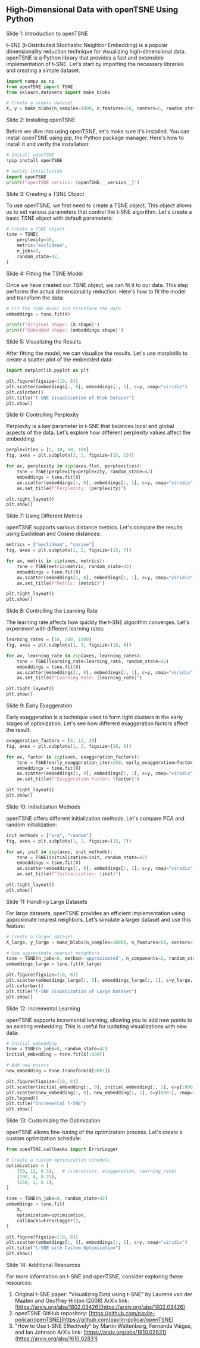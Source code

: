 ## High-Dimensional Data with openTSNE Using Python
Slide 1: Introduction to openTSNE

t-SNE (t-Distributed Stochastic Neighbor Embedding) is a popular dimensionality reduction technique for visualizing high-dimensional data. openTSNE is a Python library that provides a fast and extensible implementation of t-SNE. Let's start by importing the necessary libraries and creating a simple dataset.

```python
import numpy as np
from openTSNE import TSNE
from sklearn.datasets import make_blobs

# Create a simple dataset
X, y = make_blobs(n_samples=1000, n_features=50, centers=5, random_state=42)
```

Slide 2: Installing openTSNE

Before we dive into using openTSNE, let's make sure it's installed. You can install openTSNE using pip, the Python package manager. Here's how to install it and verify the installation:

```python
# Install openTSNE
!pip install openTSNE

# Verify installation
import openTSNE
print(f"openTSNE version: {openTSNE.__version__}")
```

Slide 3: Creating a TSNE Object

To use openTSNE, we first need to create a TSNE object. This object allows us to set various parameters that control the t-SNE algorithm. Let's create a basic TSNE object with default parameters:

```python
# Create a TSNE object
tsne = TSNE(
    perplexity=30,
    metric="euclidean",
    n_jobs=8,
    random_state=42,
)
```

Slide 4: Fitting the TSNE Model

Once we have created our TSNE object, we can fit it to our data. This step performs the actual dimensionality reduction. Here's how to fit the model and transform the data:

```python
# Fit the TSNE model and transform the data
embeddings = tsne.fit(X)

print(f"Original shape: {X.shape}")
print(f"Embedded shape: {embeddings.shape}")
```

Slide 5: Visualizing the Results

After fitting the model, we can visualize the results. Let's use matplotlib to create a scatter plot of the embedded data:

```python
import matplotlib.pyplot as plt

plt.figure(figsize=(10, 8))
plt.scatter(embeddings[:, 0], embeddings[:, 1], c=y, cmap="viridis")
plt.colorbar()
plt.title("t-SNE Visualization of Blob Dataset")
plt.show()
```

Slide 6: Controlling Perplexity

Perplexity is a key parameter in t-SNE that balances local and global aspects of the data. Let's explore how different perplexity values affect the embedding:

```python
perplexities = [5, 30, 50, 100]
fig, axes = plt.subplots(2, 2, figsize=(15, 15))

for ax, perplexity in zip(axes.flat, perplexities):
    tsne = TSNE(perplexity=perplexity, random_state=42)
    embeddings = tsne.fit(X)
    ax.scatter(embeddings[:, 0], embeddings[:, 1], c=y, cmap="viridis")
    ax.set_title(f"Perplexity: {perplexity}")

plt.tight_layout()
plt.show()
```

Slide 7: Using Different Metrics

openTSNE supports various distance metrics. Let's compare the results using Euclidean and Cosine distances:

```python
metrics = ["euclidean", "cosine"]
fig, axes = plt.subplots(1, 2, figsize=(15, 7))

for ax, metric in zip(axes, metrics):
    tsne = TSNE(metric=metric, random_state=42)
    embeddings = tsne.fit(X)
    ax.scatter(embeddings[:, 0], embeddings[:, 1], c=y, cmap="viridis")
    ax.set_title(f"Metric: {metric}")

plt.tight_layout()
plt.show()
```

Slide 8: Controlling the Learning Rate

The learning rate affects how quickly the t-SNE algorithm converges. Let's experiment with different learning rates:

```python
learning_rates = [10, 200, 1000]
fig, axes = plt.subplots(1, 3, figsize=(18, 6))

for ax, learning_rate in zip(axes, learning_rates):
    tsne = TSNE(learning_rate=learning_rate, random_state=42)
    embeddings = tsne.fit(X)
    ax.scatter(embeddings[:, 0], embeddings[:, 1], c=y, cmap="viridis")
    ax.set_title(f"Learning Rate: {learning_rate}")

plt.tight_layout()
plt.show()
```

Slide 9: Early Exaggeration

Early exaggeration is a technique used to form tight clusters in the early stages of optimization. Let's see how different exaggeration factors affect the result:

```python
exaggeration_factors = [4, 12, 20]
fig, axes = plt.subplots(1, 3, figsize=(18, 6))

for ax, factor in zip(axes, exaggeration_factors):
    tsne = TSNE(early_exaggeration_iter=250, early_exaggeration=factor, random_state=42)
    embeddings = tsne.fit(X)
    ax.scatter(embeddings[:, 0], embeddings[:, 1], c=y, cmap="viridis")
    ax.set_title(f"Exaggeration Factor: {factor}")

plt.tight_layout()
plt.show()
```

Slide 10: Initialization Methods

openTSNE offers different initialization methods. Let's compare PCA and random initialization:

```python
init_methods = ["pca", "random"]
fig, axes = plt.subplots(1, 2, figsize=(15, 7))

for ax, init in zip(axes, init_methods):
    tsne = TSNE(initialization=init, random_state=42)
    embeddings = tsne.fit(X)
    ax.scatter(embeddings[:, 0], embeddings[:, 1], c=y, cmap="viridis")
    ax.set_title(f"Initialization: {init}")

plt.tight_layout()
plt.show()
```

Slide 11: Handling Large Datasets

For large datasets, openTSNE provides an efficient implementation using approximate nearest neighbors. Let's simulate a larger dataset and use this feature:

```python
# Create a larger dataset
X_large, y_large = make_blobs(n_samples=10000, n_features=50, centers=10, random_state=42)

# Use approximate nearest neighbors
tsne = TSNE(n_jobs=8, method='approximated', n_components=2, random_state=42)
embeddings_large = tsne.fit(X_large)

plt.figure(figsize=(10, 8))
plt.scatter(embeddings_large[:, 0], embeddings_large[:, 1], c=y_large, cmap="viridis", alpha=0.5)
plt.colorbar()
plt.title("t-SNE Visualization of Large Dataset")
plt.show()
```

Slide 12: Incremental Learning

openTSNE supports incremental learning, allowing you to add new points to an existing embedding. This is useful for updating visualizations with new data:

```python
# Initial embedding
tsne = TSNE(n_jobs=8, random_state=42)
initial_embedding = tsne.fit(X[:800])

# Add new points
new_embedding = tsne.transform(X[800:])

plt.figure(figsize=(10, 8))
plt.scatter(initial_embedding[:, 0], initial_embedding[:, 1], c=y[:800], cmap="viridis", label="Initial")
plt.scatter(new_embedding[:, 0], new_embedding[:, 1], c=y[800:], cmap="viridis", marker="x", s=100, label="New")
plt.legend()
plt.title("Incremental t-SNE")
plt.show()
```

Slide 13: Customizing the Optimization

openTSNE allows fine-tuning of the optimization process. Let's create a custom optimization schedule:

```python
from openTSNE.callbacks import ErrorLogger

# Create a custom optimization schedule
optimization = [
    (50, 12, 0.5),   # (iterations, exaggeration, learning_rate)
    (100, 4, 0.25),
    (250, 1, 0.1),
]

tsne = TSNE(n_jobs=8, random_state=42)
embeddings = tsne.fit(
    X,
    optimization=optimization,
    callbacks=ErrorLogger(),
)

plt.figure(figsize=(10, 8))
plt.scatter(embeddings[:, 0], embeddings[:, 1], c=y, cmap="viridis")
plt.title("t-SNE with Custom Optimization")
plt.show()
```

Slide 14: Additional Resources

For more information on t-SNE and openTSNE, consider exploring these resources:

1. Original t-SNE paper: "Visualizing Data using t-SNE" by Laurens van der Maaten and Geoffrey Hinton (2008) ArXiv link: [https://arxiv.org/abs/1802.03426](https://arxiv.org/abs/1802.03426)
2. openTSNE GitHub repository: [https://github.com/pavlin-policar/openTSNE](https://github.com/pavlin-policar/openTSNE)
3. "How to Use t-SNE Effectively" by Martin Wattenberg, Fernanda Viégas, and Ian Johnson ArXiv link: [https://arxiv.org/abs/1610.02831](https://arxiv.org/abs/1610.02831)

